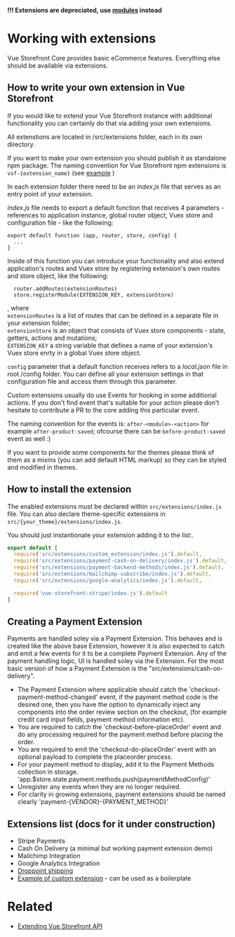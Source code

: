 
**!!! Extensions are depreciated, use [modules](https://github.com/DivanteLtd/vue-storefront/blob/master/doc/api-modules/about-modules.md) instead**
# Working with extensions

Vue Storefront Core provides basic eCommerce features. Everything else should be available via extensions.

## How to write your own extension in Vue Storefront
If you would like to extend your Vue Storefront instance with additional functionality you can certainly do that via adding your own extensions.  

All extenstions are located in /src/extensions folder, each in its own directory.  

If you want to make your own extension you should publish it as standalone npm package. The naming convention for Vue Storefront npm extensions is `vsf-{extension_name}` (see [example](https://www.npmjs.com/package/vsf-external-checkout?activeTab=readme) )

In each extension folder there need to be an *index.js* file that serves as an entry point of your extension.  

*index.js* file needs to export a default function that receives 4 parameters - references to application instance, global router object, Vuex store and configuration file - like the following:
```
export default function (app, router, store, config) {
  ...
}
```
Inside of this function you can introduce your functionality and also extend application's routes and Vuex store by registering extension's own routes and store object, like the following:
```
  router.addRoutes(extensionRoutes)
  store.registerModule(EXTENSION_KEY, extensionStore)
```
, where  
`extensionRoutes` is a list of routes that can be defined in a separate file in your extension folder;  
`extensionStore` is an object that consists of Vuex store components - state, getters, actions and mutations;  
`EXTENSION_KEY` a string variable that defines a name of your extension's Vuex store enrty in a global Vuex store object.  

`config` parameter that a default function receives refers to a *local.json* file in root /config folder. You can define all your extension settings in that configuration file and access them through this parameter. 

Custom extensions usually do use Events for hooking in some additional actions. If you don't find event that's suitable for your action please don't hesitate to contribute a PR to the core adding this particular event.

The naming convention for the events is: `after-<module>-<action>` for example `after-product-saved`; ofcourse there can be `before-product-saved` event as well :)

If you want to provide some components for the themes please think of them as a mixins (you can add default HTML markup) so they can be styled and modified in themes.

## How to install the extension
The enabled extensions must be declared within `src/extensions/index.js` file. You can also declare theme-specific extensions in `src/{your_theme}/extensions/index.js`.

You should just instantionate your extension adding it to the list:.


```js
export default [
  require('src/extensions/custom_extension/index.js').default,
  require('src/extensions/payment-cash-on-delivery/index.js').default,
  require('src/extensions/payment-backend-methods/index.js').default,
  require('src/extensions/mailchimp-subscribe/index.js').default,
  require('src/extensions/google-analytics/index.js').default,

  require('vue-storefront-stripe/index.js').default
]
```

## Creating a Payment Extension

Payments are handled soley via a Payment Extension. This behaves and is created like the above base Extension, however it is also expected to catch and emit a few events for it to be a complete Payment Extension. Any of the payment handling logic, UI is handled soley via the Extension. For the most basic version of how a Payment Extension is the "src/extensions/cash-on-delivery".
* The Payment Extension where applicable should catch the 'checkout-payment-method-changed' event, if the payment method code is the desired one, then you have the option to dynamically inject any components into the order review section on the checkout, (for example credit card input fields, payment method information etc).
* You are required to catch the 'checkout-before-placeOrder' event and do any processing required for the payment method before placing the order.
* You are required to emit the 'checkout-do-placeOrder' event with an optional payload to complete the placeorder process.
* For your payment method to display, add it to the Payment Methods collection in storage. 'app.$store.state.payment.methods.push(paymentMethodConfig)'
* Unregister any events when they are no longer required.
* For clarity in growing extensions, payment extensions should be named clearly 'payment-{VENDOR}-{PAYMENT_METHOD}'

## Extensions list (docs for it under construction)
* Stripe Payments
* Cash On Delivery (a minimal but working payment extension demo)
* Mailchimp Integration
* Google Analytics Integration
* [Droppoint shipping](https://github.com/DivanteLtd/vue-storefront/blob/master/doc/extensions/droppoint-shipping.md)
* [Example of custom extension](https://github.com/DivanteLtd/vue-storefront/tree/master/src/extensions/template) - can be used as a boilerplate

# Related
* [Extending Vue Storefront API](https://github.com/DivanteLtd/vue-storefront/blob/master/doc/Extending%20vue-storefront-api.md)

